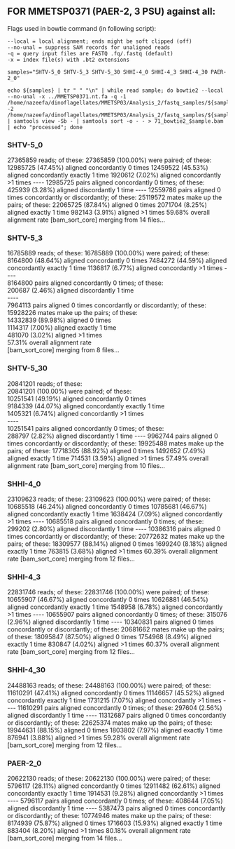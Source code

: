 ## FOR MMETSP0371 (PAER-2, 3 PSU) against all:

Flags used in bowtie command (in following script):

    --local = local alignment; ends might be soft clipped (off)
    --no-unal = suppress SAM records for unaligned reads
    -q = query input files are FASTQ .fq/.fastq (default)
    -x = index file(s) with .bt2 extensions
    
```
samples="SHTV-5_0 SHTV-5_3 SHTV-5_30 SHHI-4_0 SHHI-4_3 SHHI-4_30 PAER-2_0"
```
```
echo ${samples} | tr " " "\n" | while read sample; do bowtie2 --local --no-unal -x ../MMETSP0371.nt.fa -q -1 /home/nazeefa/dinoflagellates/MMETSP03/Analysis_2/fastq_samples/${sample}_1.fastq.gz -2 /home/nazeefa/dinoflagellates/MMETSP03/Analysis_2/fastq_samples/${sample}_2.fastq.gz | samtools view -Sb - | samtools sort -o - - > 71_bowtie2_$sample.bam | echo "processed"; done
```

### SHTV-5_0

27365859 reads; of these:
  27365859 (100.00%) were paired; of these:
    12985725 (47.45%) aligned concordantly 0 times
    12459522 (45.53%) aligned concordantly exactly 1 time
    1920612 (7.02%) aligned concordantly >1 times
    ----
    12985725 pairs aligned concordantly 0 times; of these:
      425939 (3.28%) aligned discordantly 1 time
    ----
    12559786 pairs aligned 0 times concordantly or discordantly; of these:
      25119572 mates make up the pairs; of these:
        22065725 (87.84%) aligned 0 times
        2071704 (8.25%) aligned exactly 1 time
        982143 (3.91%) aligned >1 times
59.68% overall alignment rate
[bam_sort_core] merging from 14 files...

### SHTV-5_3

16785889 reads; of these:
  16785889 (100.00%) were paired; of these:
    8164800 (48.64%) aligned concordantly 0 times
    7484272 (44.59%) aligned concordantly exactly 1 time
    1136817 (6.77%) aligned concordantly >1 times
    ----                                                                                                                                                           
    8164800 pairs aligned concordantly 0 times; of these:                                                                                                          
      200687 (2.46%) aligned discordantly 1 time                                                                                                                   
    ----                                                                                                                                                           
    7964113 pairs aligned 0 times concordantly or discordantly; of these:                                                                                          
      15928226 mates make up the pairs; of these:                                                                                                                  
        14332839 (89.98%) aligned 0 times                                                                                                                          
        1114317 (7.00%) aligned exactly 1 time                                                                                                                     
        481070 (3.02%) aligned >1 times                                                                                                                            
57.31% overall alignment rate                                                                                                                                      
[bam_sort_core] merging from 8 files... 

### SHTV-5_30

20841201 reads; of these:                                                                                                                                          
  20841201 (100.00%) were paired; of these:                                                                                                                        
    10251541 (49.19%) aligned concordantly 0 times                                                                                                                 
    9184339 (44.07%) aligned concordantly exactly 1 time                                                                                                           
    1405321 (6.74%) aligned concordantly >1 times                                                                                                                  
    ----                                                                                                                                                           
    10251541 pairs aligned concordantly 0 times; of these:                                                                                                         
      288797 (2.82%) aligned discordantly 1 time
    ----
    9962744 pairs aligned 0 times concordantly or discordantly; of these:
      19925488 mates make up the pairs; of these:
        17718305 (88.92%) aligned 0 times
        1492652 (7.49%) aligned exactly 1 time
        714531 (3.59%) aligned >1 times
57.49% overall alignment rate
[bam_sort_core] merging from 10 files...

### SHHI-4_0

23109623 reads; of these:
  23109623 (100.00%) were paired; of these:
    10685518 (46.24%) aligned concordantly 0 times
    10785681 (46.67%) aligned concordantly exactly 1 time
    1638424 (7.09%) aligned concordantly >1 times
    ----
    10685518 pairs aligned concordantly 0 times; of these:
      299202 (2.80%) aligned discordantly 1 time
    ----
    10386316 pairs aligned 0 times concordantly or discordantly; of these:
      20772632 mates make up the pairs; of these:
        18309577 (88.14%) aligned 0 times
        1699240 (8.18%) aligned exactly 1 time
        763815 (3.68%) aligned >1 times
60.39% overall alignment rate
[bam_sort_core] merging from 12 files...

### SHHI-4_3

22831746 reads; of these:
  22831746 (100.00%) were paired; of these:
    10655907 (46.67%) aligned concordantly 0 times
    10626881 (46.54%) aligned concordantly exactly 1 time
    1548958 (6.78%) aligned concordantly >1 times
    ----
    10655907 pairs aligned concordantly 0 times; of these:
      315076 (2.96%) aligned discordantly 1 time
    ----
    10340831 pairs aligned 0 times concordantly or discordantly; of these:
      20681662 mates make up the pairs; of these:
        18095847 (87.50%) aligned 0 times
        1754968 (8.49%) aligned exactly 1 time
        830847 (4.02%) aligned >1 times
60.37% overall alignment rate
[bam_sort_core] merging from 12 files...

### SHHI-4_30

24488163 reads; of these:
  24488163 (100.00%) were paired; of these:
    11610291 (47.41%) aligned concordantly 0 times
    11146657 (45.52%) aligned concordantly exactly 1 time
    1731215 (7.07%) aligned concordantly >1 times
    ----
    11610291 pairs aligned concordantly 0 times; of these:
      297604 (2.56%) aligned discordantly 1 time
    ----
    11312687 pairs aligned 0 times concordantly or discordantly; of these:
      22625374 mates make up the pairs; of these:
        19944631 (88.15%) aligned 0 times
        1803802 (7.97%) aligned exactly 1 time
        876941 (3.88%) aligned >1 times
59.28% overall alignment rate
[bam_sort_core] merging from 12 files...

### PAER-2_0

20622130 reads; of these:
  20622130 (100.00%) were paired; of these:
    5796117 (28.11%) aligned concordantly 0 times
    12911482 (62.61%) aligned concordantly exactly 1 time
    1914531 (9.28%) aligned concordantly >1 times
    ----
    5796117 pairs aligned concordantly 0 times; of these:
      408644 (7.05%) aligned discordantly 1 time
    ----
    5387473 pairs aligned 0 times concordantly or discordantly; of these:
      10774946 mates make up the pairs; of these:
        8174939 (75.87%) aligned 0 times
        1716603 (15.93%) aligned exactly 1 time
        883404 (8.20%) aligned >1 times
80.18% overall alignment rate
[bam_sort_core] merging from 14 files...
